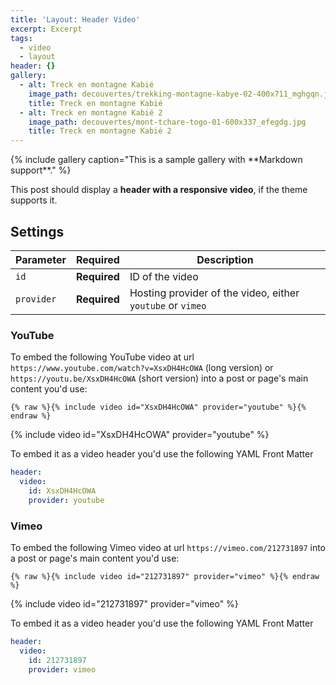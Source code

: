 ```yaml
---
title: 'Layout: Header Video'
excerpt: Excerpt
tags:
  - video
  - layout
header: {}
gallery:
  - alt: Treck en montagne Kabié
    image_path: decouvertes/trekking-montagne-kabye-02-400x711_mghgqn.jpg
    title: Treck en montagne Kabié
  - alt: Treck en montagne Kabié 2
    image_path: decouvertes/mont-tchare-togo-01-600x337_efegdg.jpg
    title: Treck en montagne Kabié 2
---
```

{% include gallery caption="This is a sample gallery with \*\*Markdown support\*\*." %}

This post should display a **header with a responsive video**, if the theme supports it.

## Settings

| Parameter  | Required     | Description                                                |
| ---------- | ------------ | ---------------------------------------------------------- |
| `id`       | **Required** | ID of the video                                            |
| `provider` | **Required** | Hosting provider of the video, either `youtube` or `vimeo` |

### YouTube

To embed the following YouTube video at url `https://www.youtube.com/watch?v=XsxDH4HcOWA` (long version) or `https://youtu.be/XsxDH4HcOWA` (short version) into a post or page's main content you'd use:

```liquid
{% raw %}{% include video id="XsxDH4HcOWA" provider="youtube" %}{% endraw %}
```

{% include video id="XsxDH4HcOWA" provider="youtube" %}

To embed it as a video header you'd use the following YAML Front Matter

```yaml
header:
  video:
    id: XsxDH4HcOWA
    provider: youtube
```

### Vimeo

To embed the following Vimeo video at url `https://vimeo.com/212731897` into a post or page's main content you'd use:

```liquid
{% raw %}{% include video id="212731897" provider="vimeo" %}{% endraw %}
```

{% include video id="212731897" provider="vimeo" %}

To embed it as a video header you'd use the following YAML Front Matter

```yaml
header:
  video:
    id: 212731897
    provider: vimeo
```
